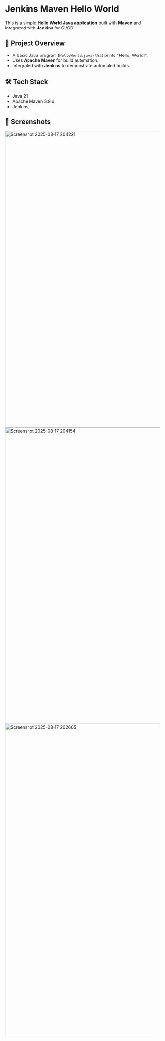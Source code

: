 # Jenkins Maven Hello World

This is a simple **Hello World Java application** built with **Maven** and integrated with **Jenkins** for CI/CD.

## 🚀 Project Overview
- A basic Java program (`HelloWorld.java`) that prints "Hello, World!".
- Uses **Apache Maven** for build automation.
- Integrated with **Jenkins** to demonstrate automated builds.

## 🛠️ Tech Stack
- Java 21
- Apache Maven 3.9.x
- Jenkins

## 📸 Screenshots

<img width="1917" height="967" alt="Screenshot 2025-08-17 204221" src="https://github.com/user-attachments/assets/36097939-3f42-4b02-a7ce-978ee30b0d2c" />
<img width="1919" height="964" alt="Screenshot 2025-08-17 204154" src="https://github.com/user-attachments/assets/107c2494-3393-4a91-b16f-94884fd0ca41" />
<img width="1919" height="1017" alt="Screenshot 2025-08-17 202605" src="https://github.com/user-attachments/assets/91e1a208-6966-409a-8b00-4b9a2fd45f16" />

